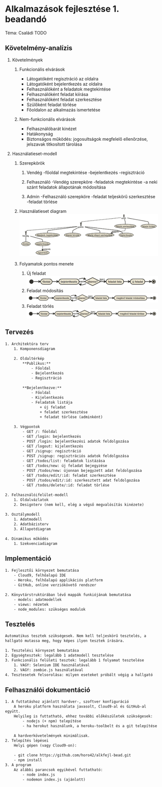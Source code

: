 # Alkalmazások fejlesztése 1. beadandó

Téma: Családi TODO


## Követelmény-analízis

1. Követelmények

    1. Funkcionális elvárások
        - Látogatóként regisztráció az oldalra
        - Látogatóként bejelentkezés az oldalra
        - Felhasználóként a feladatok megtekintése
        - Felhasználóként feladat kiírása
        - Felhasználóként feladat szerkesztése
        - Szülőként feladat törlése
        - Főoldalon az alkalmazás ismertetése
    
    2. Nem-funkcionális elvárások
        - Felhasználóbarát kinézet
        - Hatákonyság
        - Biztonságos működés: jogosultságok megfelelő ellenőrzése, jelszavak titkosított tárolása


2. Használatieset-modell

    1. Szerepkörök
        1. Vendég
            -főoldal megtekintése
            -bejelentkezés
            -regisztráció
            
        2. Felhasználó
            -Vendég szerepköre
            -feladatok megtekintése
            -a neki szánt feladatok állapotának módosítása

        3. Admin
            -Felhasználó szerepköre
            -feladat teljeskörű szerkesztése
            -feladat törlése
    
    2. Használatieset diagram
        ![Használati esetek](docs/images/haszneset.png)
    
    3. Folyamatok pontos menete
        1. Új feladat ![Új feladat](docs/images/folym_meghat_new.png)
        2. Feladat módosítás ![Feladat módosítás](docs/images/folym_meghat_edit.png)
        3. Feladat törlés ![Feladat törlés](docs/images/folym_meghat_del.png)


## Tervezés

    1. Architektúra terv
        1. Komponensdiagram
        
        2. Oldaltérkép
            **Publikus:**
                - Főoldal
                - Bejelentkezés
                - Regisztráció
                
            **Bejelentkezve:**
                - Főoldal
                - Kijelentkezés
                - Feladatok listája
                    + új feladat
                    + feladat szerkesztése
                    + feladat törlése (adminként)

        3. Végpontok
            - GET /: főoldal
            - GET /login: bejelentkezés
            - POST /login: bejelentkezési adatok feldolgozása
            - GET /logout: kijelentkezés
            - GET /signup: regisztráció
            - POST /signup: regisztrációs adatok feldolgozása
            - GET /todos/list: feladatok listázása
            - GET /todos/new: új feladat bejegyzése
            - POST /todos/new: újonnan bejegyzett adat feldolgozása
            - GET /todos/edit/:id: feladat szerkesztése
            - POST /todos/edit/:id: szerkesztett adat feldolgozása
            - GET /todos/delete/:id: feladat törlése

    2. Felhasználóifelület-modell
        1. Oldalvázlatok
        2. Designterv (nem kell, elég a végső megvalósítás kinézete)

    3. Osztálymodell
        1. Adatmodell
        2. Adatbázisterv
        3. Állapotdiagram

    4. Dinamikus működés
        1. Szekvenciadiagram


## Implementáció
    1. Fejlesztői környezet bemutatása
        - Cloud9, felhőalapú IDE
        - Heroku, felhőalapú applikációs platform
        - GitHub, online verziókövető rendszer

    2. Könyvtárstruktúrában lévő mappák funkiójának bemutatása
        - models: adatmodellek
        - views: nézetek
        - node_modules: szükséges modulok

## Tesztelés
    Automatikus tesztek szükségesek. Nem kell teljeskörű tesztelés, a hallgató mutassa meg, hogy képes ilyen tesztek írására.
    
    1. Tesztelési környezet bemutatása
    2. Egységtesztek: legalább 1 adatmodell tesztelése
    3. Funkcionális felületi tesztek: legalább 1 folyamat tesztelése
        1. VAGY: Selenium IDE használatával
        2. VAGY: zombie.js használatával
    4. Tesztesetek felsorolása: milyen eseteket próbált végig a hallgató

## Felhasználói dokumentáció
    1. A futtatáshoz ajánlott hardver-, szoftver konfiguráció
        A heroku platform használata javasolt, Cloud9-al és GitHub-al együtt.
        Helyileg is futtatható, ehhez további előkészületek szükségesek:
            - nodejs (+ npm) telepítése
            - ha herokut használunk, a heroku-toolbelt és a git telepítése
        
        A hardverkövetelmények minimálisak.
    2. Telepítés lépései
        Helyi gépen (vagy Cloud9-on):

        - git clone https://github.com/horo42/alkfejl-bead.git
        - npm install
    3. A program 
        Az alábbi parancsok egyikével futtatható:
            - node index.js
            - nodemon index.js (ajánlott)